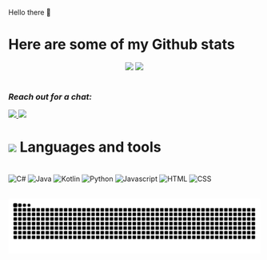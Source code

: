 Hello there 👋

<h1>Here are some of my Github stats</h1>

<div align = "center">
  <img height="180em" src="https://gui37-readme-stats.vercel.app/api?username=Gui37&show_icons=true&theme=algolia&include_all_commits=true&count_private=true" />
  <img height="180em" src="https://gui37-readme-stats.vercel.app/api/top-langs/?username=Gui37&layout=compact&hide=php,javascript,css,html&langs_count=7&theme=algolia"/>
</div>

<br />

### ***Reach out for a chat:***

<a href="https://www.linkedin.com/in/guifty-maturino-ananias-335b28155/">
<img src="https://img.shields.io/badge/linkedin%20-%230077B5.svg?&style=for-the-badge&logo=linkedin&logoColor=white"/>
</a>
<a href="mailto:guifty32@gmail.com"><img src="https://img.shields.io/badge/-Gmail-%23333?style=for-the-badge&logo=gmail&logoColor=red" target="_blank"></a>

<div align="left"> 
  <h1><img src="https://media.giphy.com/media/UvPvsX9oMlMWs/giphy.gif" height="30px"> Languages and tools</h1>
  <div style="display: inline_block"><br>
    <img align="center" alt="C#" height="30" width="40" src="https://cdn.jsdelivr.net/gh/devicons/devicon/icons/csharp/csharp-original.svg">
    <img align="center" alt="Java" height="30" width="40" src="https://cdn.jsdelivr.net/gh/devicons/devicon/icons/java/java-original.svg">
    <img align="center" alt="Kotlin" height="30" width="40" src="https://cdn.jsdelivr.net/gh/devicons/devicon/icons/kotlin/kotlin-original.svg"> 
    <img align="center" alt="Python" height="30" width="40" src="https://cdn.jsdelivr.net/gh/devicons/devicon/icons/python/python-original.svg"> 
    <img align="center" alt="Javascript" height="30" width="40" src="https://cdn.jsdelivr.net/gh/devicons/devicon/icons/javascript/javascript-original.svg"> 
    <img align="center" alt="HTML" height="30" width="40" src="https://cdn.jsdelivr.net/gh/devicons/devicon/icons/html5/html5-original.svg"> 
    <img align="center" alt="CSS" height="30" width="40" src="https://cdn.jsdelivr.net/gh/devicons/devicon/icons/css3/css3-original.svg"> 
   
   
 </div>
</div>
  
<br />

![Snake animation](https://github.com/Gui37/Gui37/blob/output/github-contribution-grid-snake.svg)
